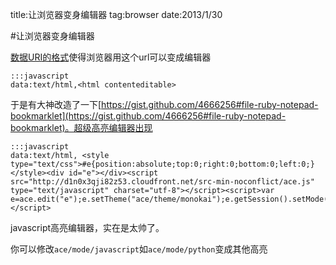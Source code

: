 title:让浏览器变身编辑器
tag:browser
date:2013/1/30

#让浏览器变身编辑器

[数据URI的格式](http://www.nczonline.net/blog/2009/10/27/data-uris-explained/)使得浏览器用这个url可以变成编辑器

	:::javascript
	data:text/html,<html contenteditable>

于是有大神改造了一下[https://gist.github.com/4666256#file-ruby-notepad-bookmarklet](https://gist.github.com/4666256#file-ruby-notepad-bookmarklet)。超级高亮编辑器出现

	:::javascript
	data:text/html, <style type="text/css">#e{position:absolute;top:0;right:0;bottom:0;left:0;}</style><div id="e"></div><script src="http://d1n0x3qji82z53.cloudfront.net/src-min-noconflict/ace.js" type="text/javascript" charset="utf-8"></script><script>var e=ace.edit("e");e.setTheme("ace/theme/monokai");e.getSession().setMode("ace/mode/javascript");</script>

javascript高亮编辑器，实在是太帅了。

你可以修改`ace/mode/javascript`如`ace/mode/python`变成其他高亮
